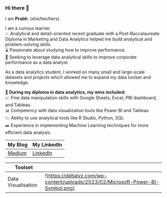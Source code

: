 ### Hi there 👋

I am **Prabh**. (she/her/hers)

I am a curious learner. <br>
💥 Analytical and detail-oriented recent graduate with a Post-Baccalaureate Diploma in Marketing and Data Analytics helped me build analytical and problem-solving skills.<br>
⌛ Passionate about studying how to improve performance. <br>
👀 Seeking to leverage data analytical skills to improve corporate performance as a data analyst. <br>

As a data analytics student, I worked on many small and large-scale datasets and projects which allowed me to expand my data toolset and knowledge. <br>

**💁 During my diploma in data analytics, my wins included:**<br>
📈 Fine data manipulation skills with Google Sheets, Excel, PBI dashboard, and Tableau <br>
📊 Competency with data visualization tools like Power BI and Tableau <br>
📉 Ability to use analytical tools like R Studio, Python, SQL <br>
✒️ Experience in implementing Machine Learning techniques for more efficient data analysis. <br>

| **My Blog**  | **My LinkedIn** |
| ------------- | ------------- |
| [Medium](https://medium.com/@prabhsimran1099)  | [Linkedln](https://www.linkedin.com/in/prabh-simran-kaur-talwar/) |


| **Toolset**  |  |
| ------------- | ------------- |
|Data Visualisation |  ![https://deltalyz.com/wp-content/uploads/2023/02/Microsoft-Power-BI-Symbol.png]             |



